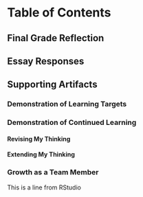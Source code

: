 # Table of Contents 

## Final Grade Reflection

## Essay Responses

## Supporting Artifacts 

### Demonstration of Learning Targets

### Demonstration of Continued Learning

#### Revising My Thinking

#### Extending My Thinking

### Growth as a Team Member

This is a line from RStudio
